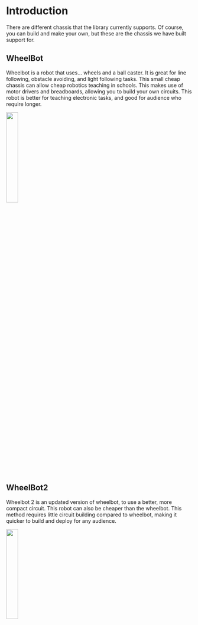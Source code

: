 # Introduction

There are different chassis that the library currently supports. Of course, you can build and make your own, but these are the chassis we have built support for.

## WheelBot
Wheelbot is a robot that uses... wheels and a ball caster. It is  great for line following, obstacle avoiding, and light following tasks. This small cheap chassis can allow cheap robotics teaching in schools. This makes use of motor drivers and breadboards, allowing you to build your own circuits. This robot is better for teaching electronic tasks, and good for audience who require longer.

<img src="https://raw.githubusercontent.com/shepai/OpenEduBot/main/Assets/wheelBot.jpg" width="25%" >

## WheelBot2
Wheelbot 2 is an updated version of wheelbot, to use a better, more compact circuit. This robot can also be cheaper than the wheelbot. This method requires little circuit building compared to wheelbot, making it quicker to build and deploy for any audience.

<img src="https://raw.githubusercontent.com/shepai/OpenEduBot/main/Assets/wheelBot2.jpg" width="25%" >
